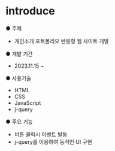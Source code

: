 # introduce

● 주제
  - 개인소개 포트폴리오 반응형 웹 사이트 개발

● 개발 기간
  - 2023.11.15 ~ 

● 사용기술
  - HTML
  - CSS
  - JavaScript
  - j-query

● 주요 기능
  - 버튼 클릭시 이벤트 발동
  - j-query를 이용하여 동적인 UI 구현
 
